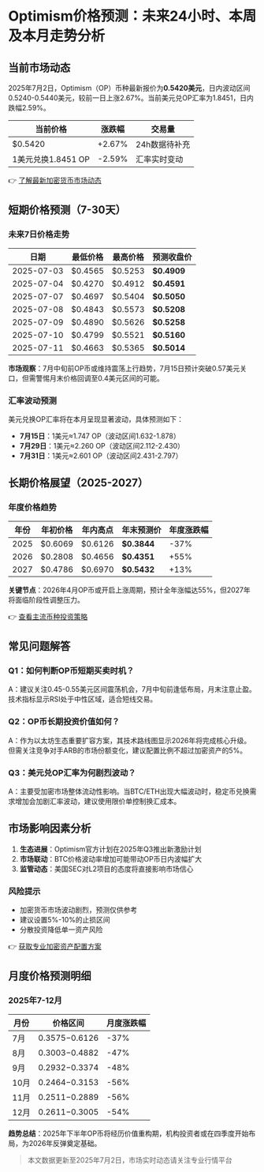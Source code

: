 # Optimism价格预测：未来24小时、本周及本月走势分析

## 当前市场动态
2025年7月2日，Optimism（OP）币种最新报价为**0.5420美元**，日内波动区间0.5240-0.5440美元，较前一日上涨2.67%。当前美元兑OP汇率为1.8451，日内跌幅2.59%。

| 当前价格 | 涨跌幅 | 交易量 |
|----------|--------|--------|
| $0.5420  | +2.67% | 24h数据待补充 |
| 1美元兑换1.8451 OP | -2.59% | 汇率实时变动 |

👉 [了解最新加密货币市场动态](https://bit.ly/okx_welcome)

## 短期价格预测（7-30天）

### 未来7日价格走势
| 日期       | 最低价格 | 最高价格 | 预测收盘价 |
|------------|----------|----------|------------|
| 2025-07-03 | $0.4565  | $0.5253  | **$0.4909** |
| 2025-07-04 | $0.4270  | $0.4912  | **$0.4591** |
| 2025-07-07 | $0.4697  | $0.5404  | **$0.5050** |
| 2025-07-08 | $0.4843  | $0.5573  | **$0.5208** |
| 2025-07-09 | $0.4890  | $0.5626  | **$0.5258** |
| 2025-07-10 | $0.4799  | $0.5521  | **$0.5160** |
| 2025-07-11 | $0.4663  | $0.5365  | **$0.5014** |

**市场观察**：7月中旬前OP币或维持震荡上行趋势，7月15日预计突破0.57美元关口，但需警惕月末价格回调至0.4美元区间的可能。

### 汇率波动预测
美元兑换OP汇率将在本月呈现显著波动，具体预测如下：
- **7月15日**：1美元≈1.747 OP（波动区间1.632-1.878）
- **7月29日**：1美元≈2.260 OP（波动区间2.112-2.430）
- **7月31日**：1美元≈2.601 OP（波动区间2.431-2.797）

## 长期价格展望（2025-2027）

### 年度价格趋势
| 年份   | 年初价格 | 年内高点 | 年末预测价 | 年度涨跌幅 |
|--------|----------|----------|------------|------------|
| 2025   | $0.6069  | $0.6126  | **$0.3844** | -37%       |
| 2026   | $0.2808  | $0.4656  | **$0.4351** | +55%       |
| 2027   | $0.4786  | $0.6970  | **$0.5432** | +13%       |

**关键节点**：2026年4月OP币或开启上涨周期，预计全年涨幅达55%，但2027年将面临阶段性调整压力。

👉 [查看主流币种投资策略](https://bit.ly/okx_welcome)

## 常见问题解答
### Q1：如何判断OP币短期买卖时机？
A：建议关注0.45-0.55美元区间震荡机会，7月中旬前逢低布局，月末注意止盈。技术指标显示RSI处于中性区域，适合短线交易。

### Q2：OP币长期投资价值如何？
A：作为以太坊生态重要扩容方案，其技术路线图显示2026年将完成核心升级。但需关注竞争对手ARB的市场份额变化，建议配置比例不超过加密资产的5%。

### Q3：美元兑OP汇率为何剧烈波动？
A：主要受加密市场整体流动性影响。当BTC/ETH出现大幅波动时，稳定币兑换需求增加会加剧汇率波动，建议使用限价单控制换汇成本。

## 市场影响因素分析
1. **生态进展**：Optimism官方计划在2025年Q3推出新激励计划
2. **市场联动**：BTC价格波动率增加可能带动OP币日内波幅扩大
3. **监管动态**：美国SEC对L2项目的态度将直接影响市场信心

### 风险提示
- 加密货币市场波动剧烈，预测仅供参考
- 建议设置5%-10%的止损区间
- 分散投资降低单一资产风险

👉 [获取专业加密资产配置方案](https://bit.ly/okx_welcome)

## 月度价格预测明细

### 2025年7-12月
| 月份   | 价格区间       | 月度涨跌幅 |
|--------|----------------|------------|
| 7月    | $0.3575-$0.6126 | -37%       |
| 8月    | $0.3003-$0.4882 | -47%       |
| 9月    | $0.2932-$0.3374 | -48%       |
| 10月   | $0.2464-$0.3153 | -56%       |
| 11月   | $0.2511-$0.2889 | -56%       |
| 12月   | $0.2611-$0.3005 | -54%       |

**趋势总结**：2025年下半年OP币将经历价值重构期，机构投资者或在四季度开始布局，为2026年反弹奠定基础。

> 本文数据更新至2025年7月2日，市场实时动态请关注专业行情平台